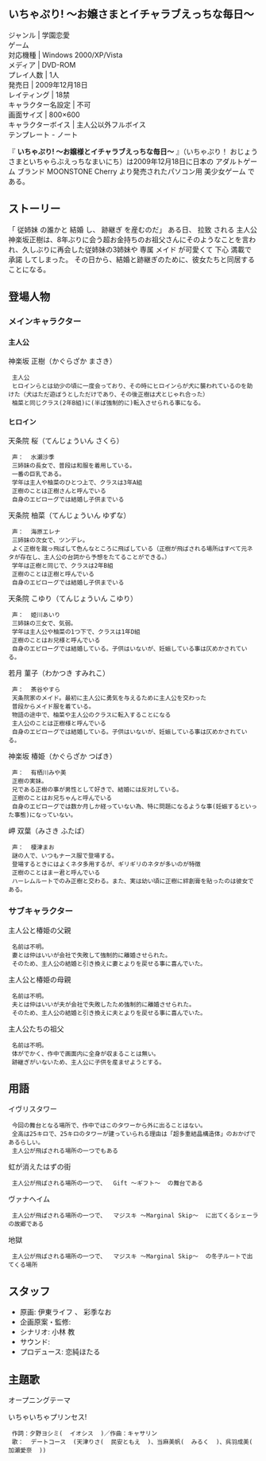いちゃぷり! 〜お嬢さまとイチャラブえっちな毎日〜  
---  
ジャンル  |  学園恋愛   
ゲーム  
対応機種  |  Windows 2000/XP/Vista   
メディア  |  DVD-ROM   
プレイ人数  |  1人   
発売日  |  2009年12月18日   
レイティング  |  18禁   
キャラクター名設定  |  不可   
画面サイズ  |  800×600   
キャラクターボイス  |  主人公以外フルボイス   
テンプレート  \-  ノート  
  
『 **いちゃぷり! 〜お嬢様とイチャラブえっちな毎日〜** 』（いちゃぷり！ おじょうさまといちゃらぶえっちなまいにち）は2009年12月18日に日本の
アダルトゲーム  ブランド  MOONSTONE Cherry  より発売されたパソコン用  美少女ゲーム  である。

##  ストーリー  

「  従姉妹  の誰かと  結婚  し、  跡継ぎ  を産むのだ」 ある日、  拉致  される  主人公
神楽坂正樹は、8年ぶりに会う超お金持ちのお祖父さんにそのようなことを言われ、久しぶりに再会した従姉妹の3姉妹や  専属  メイド  が可愛くて  下心
満載で  承諾  してしまった。 その日から、結婚と跡継ぎのために、彼女たちと同居することになる。

##  登場人物  

###  メインキャラクター  

####  主人公  

神楽坂 正樹（かぐらざか まさき）

     主人公 
     ヒロインらとは幼少の頃に一度会っており、その時にヒロインらが犬に襲われているのを助けた（犬はただ遊ぼうとしただけであり、その後正樹は犬とじゃれ合った） 
     柚菜と同じクラス(2年B組)に(半ば強制的に)転入させられる事になる。 

####  ヒロイン  

天条院 桜（てんじょういん さくら）

     声：  水瀬沙季 
     三姉妹の長女で、普段は和服を着用している。 
     一番の巨乳である。 
     学年は主人や柚菜のひとつ上で、クラスは3年A組 
     正樹のことは正樹さんと呼んでいる 
     自身のエピローグでは結婚し子供までいる 

天条院 柚菜（てんじょういん ゆずな）

     声：  海原エレナ 
     三姉妹の次女で、ツンデレ。 
     よく正樹を蹴っ飛ばして色んなところに飛ばしている（正樹が飛ばされる場所はすべて元ネタが存在し、主人公の台詞から予想をたてることができる。） 
     学年は正樹と同じで、クラスは2年B組 
     正樹のことは正樹と呼んでいる 
     自身のエピローグでは結婚し子供までいる 

天条院 こゆり（てんじょういん こゆり）

     声：  姫川あいり 
     三姉妹の三女で、気弱。 
     学年は主人公や柚菜の1つ下で、クラスは1年D組 
     正樹のことはお兄様と呼んでいる 
     自身のエピローグでは結婚している。子供はいないが、妊娠している事は仄めかされている。 

若月 菫子（わかつき すみれこ）

     声：  茶谷やすら 
     天条院家のメイド。最初に主人公に勇気を与えるために主人公を交わった 
     普段からメイド服を着ている。 
     物語の途中で、柚菜や主人公のクラスに転入することになる 
     主人公のことは正樹様と呼んでいる 
     自身のエピローグでは結婚している。子供はいないが、妊娠している事は仄めかされている。 

神楽坂 椿姫（かぐらざか つばき）

     声：  有栖川みや美 
     正樹の実妹。 
     兄である正樹の事が男性として好きで、結婚には反対している。 
     正樹のことはお兄ちゃんと呼んでいる 
     自身のエピローグでは数か月しか経っていない為、特に問題になるような事(妊娠するといった事態)になっていない。 

岬 双葉（みさき ふたば）

     声：  榎津まお 
     謎の人で、いつもナース服で登場する。 
     登場するときにはよくネタ多用するが、ギリギリのネタが多いのが特徴 
     正樹のことはまー君と呼んでいる 
     ハーレムルートでのみ正樹と交わる。また、実は幼い頃に正樹に絆創膏を貼ったのは彼女である。 

###  サブキャラクター  

主人公と椿姫の父親

     名前は不明。 
     妻とは仲はいいが会社で失敗して強制的に離婚させられた。 
     そのため、主人公の結婚と引き換えに妻とよりを戻せる事に喜んでいた。 

主人公と椿姫の母親

     名前は不明。 
     夫とは仲はいいが夫が会社で失敗したため強制的に離婚させられた。 
     そのため、主人公の結婚と引き換えに夫とよりを戻せる事に喜んでいた。 

主人公たちの祖父

     名前は不明。 
     体がでかく、作中で画面内に全身が収まることは無い。 
     跡継ぎがいないため、主人公に子供を産ませようとする。 

##  用語  

イヴリスタワー

     今回の舞台となる場所で、作中ではこのタワーから外に出ることはない。 
     全高は25キロで、25キロのタワーが建っていられる理由は「超多重結晶構造体」のおかげであるらしい。 
     主人公が飛ばされる場所の一つでもある 

虹が消えたはずの街

     主人公が飛ばされる場所の一つで、  Gift 〜ギフト〜  の舞台である 

ヴァナヘイム

     主人公が飛ばされる場所の一つで、  マジスキ 〜Marginal Skip〜  に出てくるシェーラの故郷である 

地獄

     主人公が飛ばされる場所の一つで、  マジスキ 〜Marginal Skip〜  の冬子ルートで出てくる場所 

##  スタッフ  

  * 原画:  伊東ライフ  、  彩季なお 
  * 企画原案・監修: 
  * シナリオ:  小林 教 
  * サウンド: 
  * プロデュース:  恋純ほたる 

##  主題歌  

オープニングテーマ

いちゃいちゃプリンセス!

     作詞：夕野ヨシミ(  イオシス  )／作曲：キャサリン 
     歌：  デートコース  (天津りさ(  民安ともえ  )、当麻美帆(  みるく  )、呉羽成美(  加瀬愛奈  )) 

